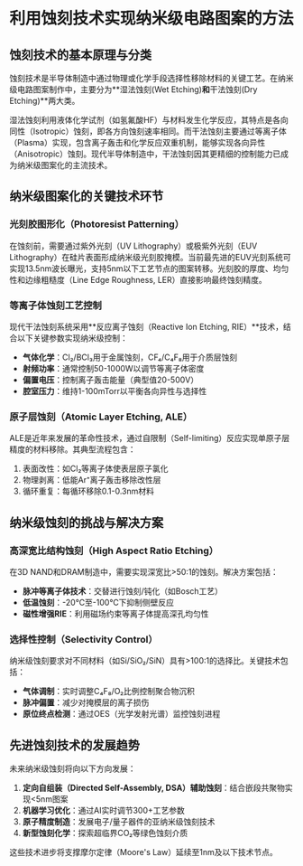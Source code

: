 # 利用蚀刻技术实现纳米级电路图案的方法

## 蚀刻技术的基本原理与分类

蚀刻技术是半导体制造中通过物理或化学手段选择性移除材料的关键工艺。在纳米级电路图案制作中，主要分为**湿法蚀刻(Wet Etching)**和**干法蚀刻(Dry Etching)**两大类。

湿法蚀刻利用液体化学试剂（如氢氟酸HF）与材料发生化学反应，其特点是各向同性（Isotropic）蚀刻，即各方向蚀刻速率相同。而干法蚀刻主要通过等离子体（Plasma）实现，包含离子轰击和化学反应双重机制，能够实现各向异性（Anisotropic）蚀刻。现代半导体制造中，干法蚀刻因其更精细的控制能力已成为纳米级图案化的主流技术。

## 纳米级图案化的关键技术环节

### 光刻胶图形化（Photoresist Patterning）

在蚀刻前，需要通过紫外光刻（UV Lithography）或极紫外光刻（EUV Lithography）在硅片表面形成纳米级光刻胶掩模。当前最先进的EUV光刻系统可实现13.5nm波长曝光，支持5nm以下工艺节点的图案转移。光刻胶的厚度、均匀性和边缘粗糙度（Line Edge Roughness, LER）直接影响最终蚀刻精度。

### 等离子体蚀刻工艺控制

现代干法蚀刻系统采用**反应离子蚀刻（Reactive Ion Etching, RIE）**技术，结合以下关键参数实现纳米级控制：
- **气体化学**：Cl₂/BCl₃用于金属蚀刻，CF₄/C₄F₈用于介质层蚀刻
- **射频功率**：通常控制50-1000W以调节等离子体密度
- **偏置电压**：控制离子轰击能量（典型值20-500V）
- **腔室压力**：维持1-100mTorr以平衡各向异性与选择性

### 原子层蚀刻（Atomic Layer Etching, ALE）

ALE是近年来发展的革命性技术，通过自限制（Self-limiting）反应实现单原子层精度的材料移除。其典型流程包含：
1. 表面改性：如Cl₂等离子体使表层原子氯化
2. 物理剥离：低能Ar⁺离子轰击移除改性层
3. 循环重复：每循环移除0.1-0.3nm材料

## 纳米级蚀刻的挑战与解决方案

### 高深宽比结构蚀刻（High Aspect Ratio Etching）

在3D NAND和DRAM制造中，需要实现深宽比>50:1的蚀刻。解决方案包括：
- **脉冲等离子体技术**：交替进行蚀刻/钝化（如Bosch工艺）
- **低温蚀刻**：-20℃至-100℃下抑制侧壁反应
- **磁性增强RIE**：利用磁场约束等离子体提高深孔均匀性

### 选择性控制（Selectivity Control）

纳米级蚀刻要求对不同材料（如Si/SiO₂/SiN）具有>100:1的选择比。关键技术包括：
- **气体调制**：实时调整C₄F₈/O₂比例控制聚合物沉积
- **脉冲偏置**：减少对掩模层的离子损伤
- **原位终点检测**：通过OES（光学发射光谱）监控蚀刻进程

## 先进蚀刻技术的发展趋势

未来纳米级蚀刻将向以下方向发展：
1. **定向自组装（Directed Self-Assembly, DSA）辅助蚀刻**：结合嵌段共聚物实现<5nm图案
2. **机器学习优化**：通过AI实时调节300+工艺参数
3. **原子精度制造**：发展电子/量子器件的亚纳米级蚀刻技术
4. **新型蚀刻化学**：探索超临界CO₂等绿色蚀刻介质

这些技术进步将支撑摩尔定律（Moore's Law）延续至1nm及以下技术节点。